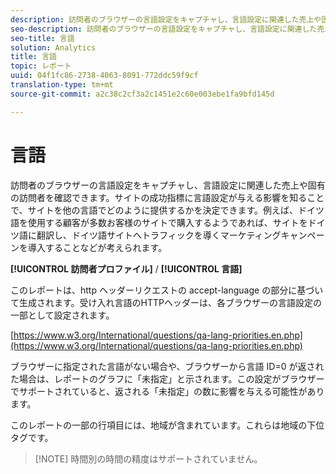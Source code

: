 ```yaml
---
description: 訪問者のブラウザーの言語設定をキャプチャし、言語設定に関連した売上や固有の訪問者を確認できます。サイトの成功指標に言語設定が与える影響を知ることで、サイトを他の言語でどのように提供するかを決定できます。例えば、ドイツ語を使用する顧客が多数お客様のサイトで購入するようであれば、サイトをドイツ語に翻訳し、ドイツ語サイトへトラフィックを導くマーケティングキャンペーンを導入することなどが考えられます。
seo-description: 訪問者のブラウザーの言語設定をキャプチャし、言語設定に関連した売上や固有の訪問者を確認できます。サイトの成功指標に言語設定が与える影響を知ることで、サイトを他の言語でどのように提供するかを決定できます。例えば、ドイツ語を使用する顧客が多数お客様のサイトで購入するようであれば、サイトをドイツ語に翻訳し、ドイツ語サイトへトラフィックを導くマーケティングキャンペーンを導入することなどが考えられます。
seo-title: 言語
solution: Analytics
title: 言語
topic: レポート
uuid: 04f1fc86-2738-4063-8091-772ddc59f9cf
translation-type: tm+mt
source-git-commit: a2c38c2cf3a2c1451e2c60e003ebe1fa9bfd145d

---
```



# 言語

訪問者のブラウザーの言語設定をキャプチャし、言語設定に関連した売上や固有の訪問者を確認できます。サイトの成功指標に言語設定が与える影響を知ることで、サイトを他の言語でどのように提供するかを決定できます。例えば、ドイツ語を使用する顧客が多数お客様のサイトで購入するようであれば、サイトをドイツ語に翻訳し、ドイツ語サイトへトラフィックを導くマーケティングキャンペーンを導入することなどが考えられます。

**[!UICONTROL 訪問者プロファイル]** / **[!UICONTROL 言語]**

このレポートは、http ヘッダーリクエストの accept-language の部分に基づいて生成されます。受け入れ言語のHTTPヘッダーは、各ブラウザーの言語設定の一部として設定されます。

[https://www.w3.org/International/questions/qa-lang-priorities.en.php](https://www.w3.org/International/questions/qa-lang-priorities.en.php)

ブラウザーに指定された言語がない場合や、ブラウザーから言語 ID=0 が返された場合は、レポートのグラフに「未指定」と示されます。この設定がブラウザーでサポートされていると、返される「未指定」の数に影響を与える可能性があります。

このレポートの一部の行項目には、地域が含まれています。これらは地域の下位タグです。

> [!NOTE] 時間別の時間の精度はサポートされていません。

